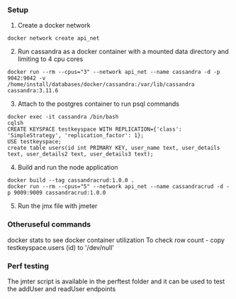 ### Setup

1. Create a docker network

```
docker network create api_net

```

2. Run cassandra as a docker container with a mounted data directory and limiting to 4 cpu cores
```
docker run --rm --cpus="3" --network api_net --name cassandra -d -p 9042:9042 -v /home/install/databases/docker/cassandra:/var/lib/cassandra  cassandra:3.11.6
```

3. Attach to the postgres container to run psql commands

```
docker exec -it cassandra /bin/bash
cqlsh
CREATE KEYSPACE testkeyspace WITH REPLICATION={'class': 'SimpleStrategy', 'replication_factor': 1};
USE testkeyspace;
create table users(id int PRIMARY KEY, user_name text, user_details text, user_details2 text, user_details3 text);
```

4. Build and run the node application

```
docker build --tag cassandracrud:1.0.0 .
docker run --rm --cpus="5" --network api_net --name cassandracrud -d -p 9009:9009 cassandracrud:1.0.0
```

5. Run the jmx file with jmeter

### Otheruseful commands
docker stats to see docker container utilization
To check row count - copy testkeyspace.users (id) to '/dev/null'

### Perf testing
The jmter script is available in the perftest folder and it can be used to test the addUser and readUser endpoints

